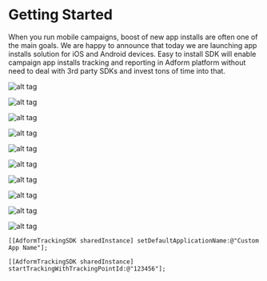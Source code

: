 # Getting Started

When you run mobile campaigns, boost of new app installs are often one of the main goals. We are happy to announce that today we are launching app installs solution for iOS and Android devices. Easy to install SDK will enable campaign app installs tracking and reporting in Adform platform without need to deal with 3rd party SDKs and invest tons of time into that.

![alt tag](http://37.157.0.44/mobilesdk/help/tracking/ios/image_01.png)

![alt tag](http://37.157.0.44/mobilesdk/help/tracking/ios/image_02.png)

![alt tag](http://37.157.0.44/mobilesdk/help/tracking/ios/image_03.png)

![alt tag](http://37.157.0.44/mobilesdk/help/tracking/ios/image_04.png)

![alt tag](http://37.157.0.44/mobilesdk/help/tracking/ios/image_05.png)

![alt tag](http://37.157.0.44/mobilesdk/help/tracking/ios/image_06.png)

![alt tag](http://37.157.0.44/mobilesdk/help/tracking/ios/image_07.png)

![alt tag](http://37.157.0.44/mobilesdk/help/tracking/ios/image_08.png)

![alt tag](http://37.157.0.44/mobilesdk/help/tracking/ios/image_09.png)

![alt tag](http://37.157.0.44/mobilesdk/help/tracking/ios/image_10.png)

````
[[AdformTrackingSDK sharedInstance] setDefaultApplicationName:@"Custom App Name"];
    
[[AdformTrackingSDK sharedInstance] startTrackingWithTrackingPointId:@"123456"];
````
